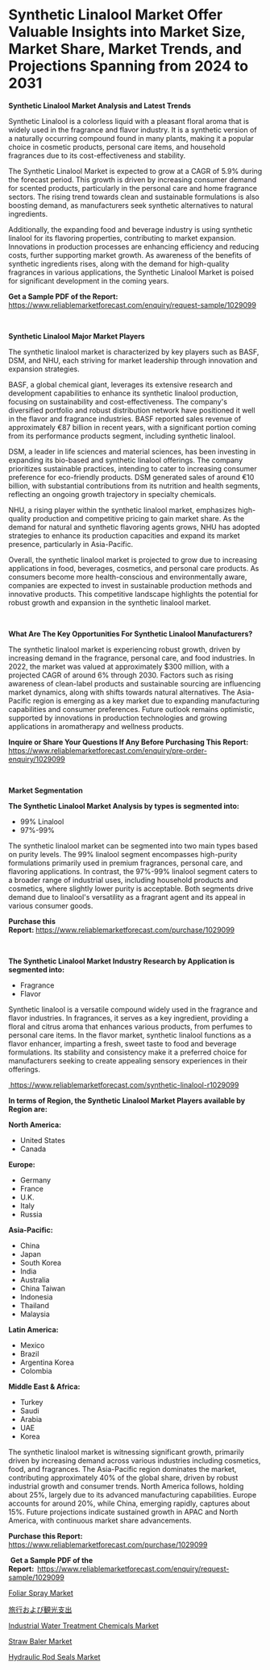 <p><h1>Synthetic Linalool Market Offer Valuable Insights into Market Size, Market Share, Market Trends, and Projections Spanning from 2024 to 2031</h1></p><p><strong>Synthetic Linalool Market Analysis and Latest Trends</strong></p>
<p><p>Synthetic Linalool is a colorless liquid with a pleasant floral aroma that is widely used in the fragrance and flavor industry. It is a synthetic version of a naturally occurring compound found in many plants, making it a popular choice in cosmetic products, personal care items, and household fragrances due to its cost-effectiveness and stability. </p><p>The Synthetic Linalool Market is expected to grow at a CAGR of 5.9% during the forecast period. This growth is driven by increasing consumer demand for scented products, particularly in the personal care and home fragrance sectors. The rising trend towards clean and sustainable formulations is also boosting demand, as manufacturers seek synthetic alternatives to natural ingredients.</p><p>Additionally, the expanding food and beverage industry is using synthetic linalool for its flavoring properties, contributing to market expansion. Innovations in production processes are enhancing efficiency and reducing costs, further supporting market growth. As awareness of the benefits of synthetic ingredients rises, along with the demand for high-quality fragrances in various applications, the Synthetic Linalool Market is poised for significant development in the coming years.</p></p>
<p><strong>Get a Sample PDF of the Report:&nbsp;</strong> <a href="https://www.reliablemarketforecast.com/enquiry/request-sample/1029099">https://www.reliablemarketforecast.com/enquiry/request-sample/1029099</a></p>
<p>&nbsp;</p>
<p><strong>Synthetic Linalool Major Market Players</strong></p>
<p><p>The synthetic linalool market is characterized by key players such as BASF, DSM, and NHU, each striving for market leadership through innovation and expansion strategies. </p><p>BASF, a global chemical giant, leverages its extensive research and development capabilities to enhance its synthetic linalool production, focusing on sustainability and cost-effectiveness. The company's diversified portfolio and robust distribution network have positioned it well in the flavor and fragrance industries. BASF reported sales revenue of approximately €87 billion in recent years, with a significant portion coming from its performance products segment, including synthetic linalool.</p><p>DSM, a leader in life sciences and material sciences, has been investing in expanding its bio-based and synthetic linalool offerings. The company prioritizes sustainable practices, intending to cater to increasing consumer preference for eco-friendly products. DSM generated sales of around €10 billion, with substantial contributions from its nutrition and health segments, reflecting an ongoing growth trajectory in specialty chemicals.</p><p>NHU, a rising player within the synthetic linalool market, emphasizes high-quality production and competitive pricing to gain market share. As the demand for natural and synthetic flavoring agents grows, NHU has adopted strategies to enhance its production capacities and expand its market presence, particularly in Asia-Pacific.</p><p>Overall, the synthetic linalool market is projected to grow due to increasing applications in food, beverages, cosmetics, and personal care products. As consumers become more health-conscious and environmentally aware, companies are expected to invest in sustainable production methods and innovative products. This competitive landscape highlights the potential for robust growth and expansion in the synthetic linalool market.</p></p>
<p>&nbsp;</p>
<p><strong>What Are The Key Opportunities For Synthetic Linalool Manufacturers?</strong></p>
<p><p>The synthetic linalool market is experiencing robust growth, driven by increasing demand in the fragrance, personal care, and food industries. In 2022, the market was valued at approximately $300 million, with a projected CAGR of around 6% through 2030. Factors such as rising awareness of clean-label products and sustainable sourcing are influencing market dynamics, along with shifts towards natural alternatives. The Asia-Pacific region is emerging as a key market due to expanding manufacturing capabilities and consumer preferences. Future outlook remains optimistic, supported by innovations in production technologies and growing applications in aromatherapy and wellness products.</p></p>
<p><strong>Inquire or Share Your Questions If Any Before Purchasing This Report:</strong> <a href="https://www.reliablemarketforecast.com/enquiry/pre-order-enquiry/1029099">https://www.reliablemarketforecast.com/enquiry/pre-order-enquiry/1029099</a></p>
<p>&nbsp;</p>
<p><strong>Market Segmentation</strong></p>
<p><strong>The Synthetic Linalool Market Analysis by types is segmented into:</strong></p>
<p><ul><li>99% Linalool</li><li>97%-99%</li></ul></p>
<p><p>The synthetic linalool market can be segmented into two main types based on purity levels. The 99% linalool segment encompasses high-purity formulations primarily used in premium fragrances, personal care, and flavoring applications. In contrast, the 97%-99% linalool segment caters to a broader range of industrial uses, including household products and cosmetics, where slightly lower purity is acceptable. Both segments drive demand due to linalool's versatility as a fragrant agent and its appeal in various consumer goods.</p></p>
<p><strong>Purchase this Report:&nbsp;</strong><a href="https://www.reliablemarketforecast.com/purchase/1029099">https://www.reliablemarketforecast.com/purchase/1029099</a></p>
<p>&nbsp;</p>
<p><strong>The Synthetic Linalool Market Industry Research by Application is segmented into:</strong></p>
<p><ul><li>Fragrance</li><li>Flavor</li></ul></p>
<p><p>Synthetic linalool is a versatile compound widely used in the fragrance and flavor industries. In fragrances, it serves as a key ingredient, providing a floral and citrus aroma that enhances various products, from perfumes to personal care items. In the flavor market, synthetic linalool functions as a flavor enhancer, imparting a fresh, sweet taste to food and beverage formulations. Its stability and consistency make it a preferred choice for manufacturers seeking to create appealing sensory experiences in their offerings.</p></p>
<p><a href="https://www.reliablemarketforecast.com/synthetic-linalool-r1029099">&nbsp;https://www.reliablemarketforecast.com/synthetic-linalool-r1029099</a></p>
<p><strong>In terms of Region, the Synthetic Linalool Market Players available by Region are:</strong></p>
<p>
    <p> <strong> North America: </strong>
        <ul>
            <li>United States</li>
            <li>Canada</li>
        </ul>
        </p> 
    <p> <strong> Europe: </strong>
        <ul>
            <li>Germany</li>
            <li>France</li>
            <li>U.K.</li>
            <li>Italy</li>
            <li>Russia</li>
        </ul>
        </p> 
    <p> <strong> Asia-Pacific: </strong>
        <ul>
            <li>China</li>
            <li>Japan</li>
            <li>South Korea</li>
            <li>India</li>
            <li>Australia</li>
            <li>China Taiwan</li>
            <li>Indonesia</li>
            <li>Thailand</li>
            <li>Malaysia</li>
        </ul>
        </p> 
    <p> <strong> Latin America: </strong>
        <ul>
            <li>Mexico</li>
            <li>Brazil</li>
            <li>Argentina Korea</li>
            <li>Colombia</li>
        </ul>
        </p> 
    <p> <strong> Middle East & Africa: </strong>
        <ul>
            <li>Turkey</li>
            <li>Saudi</li>
            <li>Arabia</li>
            <li>UAE</li>
            <li>Korea</li>
        </ul>
    </p>
    </p>
<p><p>The synthetic linalool market is witnessing significant growth, primarily driven by increasing demand across various industries including cosmetics, food, and fragrances. The Asia-Pacific region dominates the market, contributing approximately 40% of the global share, driven by robust industrial growth and consumer trends. North America follows, holding about 25%, largely due to its advanced manufacturing capabilities. Europe accounts for around 20%, while China, emerging rapidly, captures about 15%. Future projections indicate sustained growth in APAC and North America, with continuous market share advancements.</p></p>
<p><strong>Purchase this Report: </strong><a href="https://www.reliablemarketforecast.com/purchase/1029099">https://www.reliablemarketforecast.com/purchase/1029099</a></p>
<p>&nbsp;<strong>Get a Sample PDF of the Report:&nbsp;&nbsp;</strong><a href="https://www.reliablemarketforecast.com/enquiry/request-sample/1029099">https://www.reliablemarketforecast.com/enquiry/request-sample/1029099</a></p>
<p><strong></strong></p>
<p><p><a href="https://issuu.com/reportprime-2/docs/foliar-spray-market-size-2030.pptx_0e1a8043dc41f6">Foliar Spray Market</a></p><p><a href="https://medium.com/@rusty-marie2024/travel-and-tourism-spending-market-%E3%81%AE%E3%82%B0%E3%83%AD%E3%83%BC%E3%83%90%E3%83%AB%E5%B8%82%E5%A0%B4%E6%A6%82%E8%A6%81%E3%81%AF-%E4%B8%96%E7%95%8C%E3%81%8A%E3%82%88%E3%81%B3%E4%B8%BB%E8%A6%81%E5%B8%82%E5%A0%B4%E3%81%AB%E3%81%8A%E3%81%91%E3%82%8B%E6%A5%AD%E7%95%8C%E3%81%AB%E5%BD%B1%E9%9F%BF%E3%82%92%E4%B8%8E%E3%81%88%E3%82%8B%E4%B8%BB%E8%A6%81%E3%81%AA%E3%83%88%E3%83%AC%E3%83%B3%E3%83%89%E3%81%AB%E3%81%A4%E3%81%84%E3%81%A6-%E7%8B%AC%E8%87%AA%E3%81%AE%E8%A6%96%E7%82%B9%E3%82%92%E6%8F%90%E4%BE%9B%E3%81%97%E3%81%BE%E3%81%99-565f10cf9abd">旅行および観光支出</a></p><p><a href="https://issuu.com/reportprime-2/docs/industrial-water-treatment-chemical_6f1034cceeff37">Industrial Water Treatment Chemicals Market</a></p><p><a href="https://www.linkedin.com/pulse/global-straw-baler-market-size-trends-analysis-regional-outlook-7jsnf?trackingId=i6u7ZYcJT1SyUyK1dObNfg%3D%3D">Straw Baler Market</a></p><p><a href="https://medium.com/@mintal14046644/the-growth-of-the-hydraulic-rod-seals-market-has-been-significant-driven-by-various-critical-845eb165e3b0">Hydraulic Rod Seals Market</a></p></p>